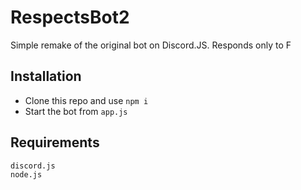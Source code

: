 # RespectsBot2
 Simple remake of the original bot on Discord.JS. Responds only to F


## Installation

 - Clone this repo and use `npm i`
 - Start the bot from `app.js`

 
## Requirements

```
discord.js
node.js
```
